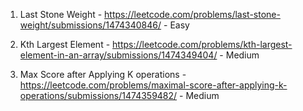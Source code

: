 1. Last Stone Weight - https://leetcode.com/problems/last-stone-weight/submissions/1474340846/ - Easy

2. Kth Largest Element - https://leetcode.com/problems/kth-largest-element-in-an-array/submissions/1474349404/ - Medium

3. Max Score after Applying K operations - https://leetcode.com/problems/maximal-score-after-applying-k-operations/submissions/1474359482/ - Medium
